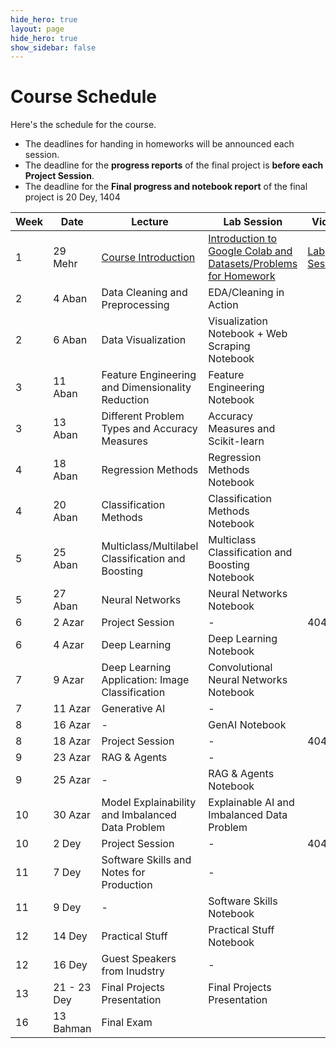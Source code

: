 ```yaml
---
hide_hero: true
layout: page
hide_hero: true
show_sidebar: false
---
```


# Course Schedule
Here's the schedule for the course. 
* The deadlines for handing in homeworks will be announced each session.
* The deadline for the **progress reports** of the final project is **before each Project Session**.
* The deadline for the **Final progress and notebook report** of the final project is 20 Dey, 1404

| Week 	| Date	| Lecture | Lab Session | Video |
|------|------|-----|-----|-----|
| 1 | 29 Mehr | [Course Introduction](https://docs.google.com/presentation/d/1haW-CdhNeRX4h1Xr3S-gLfNiLS3byLTF7zfqhFtjLUI/edit?usp=sharing)	| [Introduction to Google Colab and Datasets/Problems for Homework](https://colab.research.google.com/drive/1D9VfjFzm3B1yo92MJJrHn3OTNFzM0L33#scrollTo=20a-p5mvPouC) | [Lab Session](https://www.aparat.com/v/g73cs7a?playlist=1569063) |
| 2 | 4 Aban | 	 Data Cleaning and Preprocessing | 	EDA/Cleaning in Action |
| 2 | 6 Aban | Data Visualization | 	Visualization Notebook + Web Scraping Notebook |
| 3 | 11 Aban | Feature Engineering and Dimensionality Reduction | Feature Engineering Notebook |
| 3 | 13 Aban | 	Different Problem Types and Accuracy Measures | Accuracy Measures and Scikit-learn |
| 4 | 18 Aban | 	Regression Methods | Regression Methods Notebook |
| 4 | 20 Aban | 	Classification Methods | 	Classification Methods Notebook |
| 5 | 25 Aban | Multiclass/Multilabel Classification and Boosting | Multiclass Classification and Boosting Notebook |
| 5 | 27 Aban | 	Neural Networks | Neural Networks Notebook |
| 6 | 2 Azar | Project Session | -  | 404 :) |
| 6 | 4 Azar | 	Deep Learning | Deep Learning Notebook |
| 7 | 9 Azar | 	Deep Learning Application: Image Classification | Convolutional Neural Networks Notebook |
| 7 | 11 Azar | 	Generative AI | - |
| 8 | 16 Azar | - | GenAI Notebook |
| 8 | 18 Azar | Project Session | - | 404 :) |
| 9 | 23 Azar | RAG & Agents | - |
| 9 | 25 Azar | - | RAG & Agents Notebook |
| 10 | 30 Azar | Model Explainability and Imbalanced Data Problem	 | Explainable AI and Imbalanced Data Problem |
| 10 | 2 Dey | Project Session | - | 404 :) |
| 11 | 7 Dey | Software Skills and Notes for Production | - |
| 11 | 9 Dey | - | Software Skills Notebook |
| 12 | 14 Dey | Practical Stuff | Practical Stuff Notebook |
| 12 | 16 Dey | Guest Speakers from Inudstry | - |
| 13 | 21 - 23 Dey | Final Projects Presentation | Final Projects Presentation |
| 16 | 13 Bahman | Final Exam |


